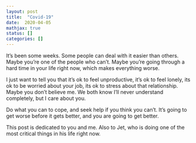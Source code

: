 ```yaml
---
layout: post
title:  "Covid-19"
date:  2020-04-05
mathjax: true
status: []
categories: []
---
```


It’s been some weeks. Some people can deal with it easier than others. Maybe you’re one of the people who can’t. Maybe you’re going through a hard time in your life right now, which makes everything worse. 

I just want to tell you that it’s ok to feel unproductive, it’s ok to feel lonely, its ok to be worried about your job, its ok to stress about that relationship. Maybe you don’t believe me. We both know I’ll never understand completely, but I care about you.

Do what you can to cope, and seek help if you think you can’t. It’s going to get worse before it gets better, and you are going to get better. 

This post is dedicated to you and me. Also to Jet, who is doing one of the most critical things in his life right now.
